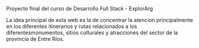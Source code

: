 
Proyecto final del curso de Desarrollo Full Stack - ExplorArg


La idea principal de esta web es la de concentrar la atencion principalmente en los diferentes 
itinerarios y rutas relacionados a los diferentesmonumentos, sitios culturales y atracciones 
del sector de la provincia de Entre Ríos.
